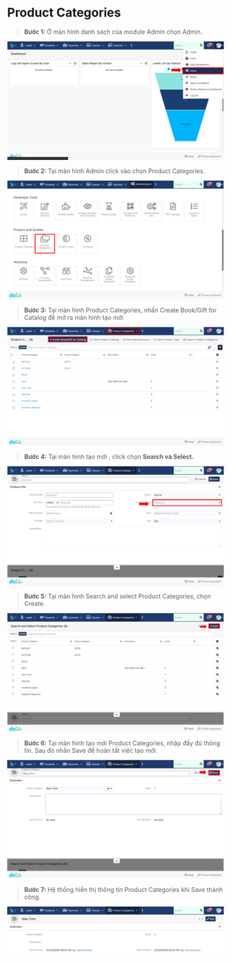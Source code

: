 # Product Categories

> **Bước 1:** Ở màn hình danh sách của module Admin chọn Admin.

![](<../../.gitbook/assets/image (129).png>)

> **Bước 2:** Tại màn hình Admin click vào chọn Product Categories.

![](<../../.gitbook/assets/image (123).png>)

> **Bước 3:** Tại màn hình Product Categories, nhấn Create Book/Gift for Catalog để mở ra màn hình tạo mới

![](<../../.gitbook/assets/image (124) (2) (1).png>)

> **Bước 4:** Tại màn hình tạo mới , click chọn **Search và Select.**

![](<../../.gitbook/assets/image (113) (2).png>)

> **Bước 5:** Tại màn hình Search and select Product Categories, chọn Create.

![](<../../.gitbook/assets/image (122) (2).png>)

> **Bước 6:** Tại màn hình tạo mới Product Categories, nhập đầy đủ thông tin. Sau đó nhấn Save để hoàn tất việc tạo mới.

![](<../../.gitbook/assets/image (136).png>)

> **Bước 7:** Hệ thống hiển thị thông tin Product Categories khi Save thành công.

![](<../../.gitbook/assets/image (119) (2).png>)
